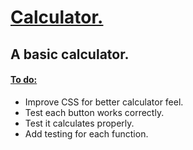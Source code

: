 <h1> <ins> Calculator. </ins> </h1>

<h2> A basic calculator. </h2>

<h4><ins>To do:</ins></h4>
<ul> 
<li>Improve CSS for better calculator feel.</li>
  <li>Test each button works correctly.</li>
  <li>Test it calculates properly.</li>
  <li>Add testing for each function.</li>
</ul>
